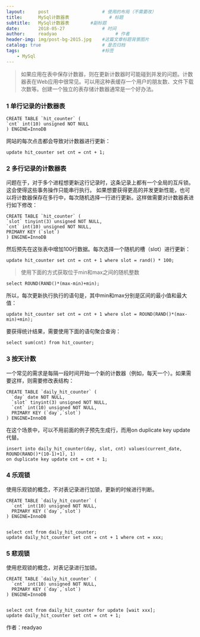 ```yaml
---
layout:     post                    # 使用的布局（不需要改）
title:      MySql计数器表               # 标题 
subtitle:   MySql计数器表        #副标题
date:       2018-05-27              # 时间
author:     readyao                      # 作者
header-img: img/post-bg-2015.jpg    #这篇文章标题背景图片
catalog: true                       # 是否归档
tags:                               #标签
    - MySql
---
```

 
>如果应用在表中保存计数器，则在更新计数器时可能碰到并发的问题。计数器表在Web应用中很常见。可以用这种表缓存一个用户的朋友数、文件下载次数等。创建一个独立的表存储计数器通常是一个好办法。

### 1 单行记录的计数器表

    CREATE TABLE `hit_counter` (
  	`cnt` int(10) unsigned NOT NULL
	) ENGINE=InnoDB

网站的每次点击都会导致对计数器进行更新：
	
	update hit_counter set cnt = cnt + 1;

### 2 多行记录的计数器表
问题在于，对于多个进程想更新这行记录时，这条记录上都有一个全局的互斥锁。这会使得这些事务操作只能串行执行。
如果想要获得更高的并发更新性能，也可以将计数器保存在多行中，每次随机选择一行进行更新。这样做需要对计数器表进行如下修改：

	CREATE TABLE `hit_counter` (
  	`slot` tinyint(3) unsigned NOT NULL,
  	`cnt` int(10) unsigned NOT NULL,
  	PRIMARY KEY (`slot`)
	) ENGINE=InnoDB

然后预先在这张表中增加100行数据。每次选择一个随机的槽（slot）进行更新：

	update hit_counter set cnt = cnt + 1 where slot = rand() * 100;

>使用下面的方式获取位于min和max之间的随机整数

	select ROUND(RAND()*(max-min)+min);

所以，每次更新执行执行的语句是，其中min和max分别是区间的最小值和最大值：

	update hit_counter set cnt = cnt + 1 where slot = ROUND(RAND()*(max-min)+min);

要获得统计结果，需要使用下面的语句聚合查询：

	select sum(cnt) from hit_counter;

### 3 按天计数


一个常见的需求是每隔一段时间开始一个新的计数器（例如，每天一个）。如果需要这样，则需要修改表结构：

	CREATE TABLE `daily_hit_counter` (
	  `day` date NOT NULL,
	  `slot` tinyint(3) unsigned NOT NULL,
	  `cnt` int(10) unsigned NOT NULL,
	  PRIMARY KEY (`day`,`slot`)
	) ENGINE=InnoDB


在这个场景中，可以不用前面的例子预先生成行，而用on duplicate key update代替。

	insert into daily_hit_counter(day, slot, cnt) values(current_date, ROUND(RAND()*(10-1)+1), 1) 
	on duplicate key update cnt = cnt + 1;

### 4 乐观锁


使用乐观锁的概念，不对表记录进行加锁，更新的时候进行判断。

	CREATE TABLE `daily_hit_counter` (
	  `cnt` int(10) unsigned NOT NULL,
	  PRIMARY KEY (`day`,`slot`)
	) ENGINE=InnoDB


	select cnt from daily_hit_counter;
	update daily_hit_counter set cnt = cnt + 1 where cnt = xxx;
	
### 5 悲观锁


使用悲观锁的概念，对表记录进行加锁。

	CREATE TABLE `daily_hit_counter` (
	  `cnt` int(10) unsigned NOT NULL,
	  PRIMARY KEY (`day`,`slot`)
	) ENGINE=InnoDB


	select cnt from daily_hit_counter for update [wait xxx];
	update daily_hit_counter set cnt = cnt + 1;	


作者：readyao
